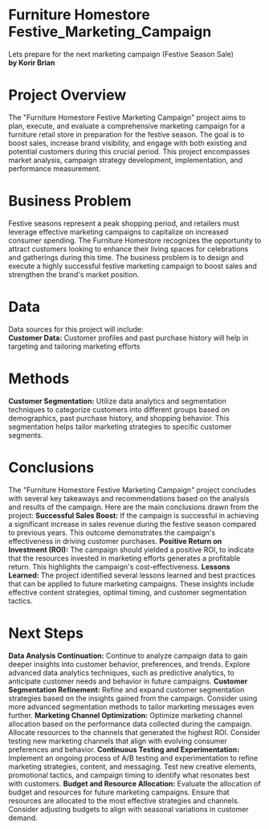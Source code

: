 # Furniture Homestore Festive_Marketing_Campaign
Lets prepare for the next marketing campaign (Festive Season Sale)<br>
<b>by Korir Brian</b>
# Project Overview
The "Furniture Homestore Festive Marketing Campaign" project aims to plan, execute, and evaluate a comprehensive marketing campaign for a furniture retail store in preparation for the festive season. The goal is to boost sales, increase brand visibility, and engage with both existing and potential customers during this crucial period. This project encompasses market analysis, campaign strategy development, implementation, and performance measurement.
# Business Problem
Festive seasons represent a peak shopping period, and retailers must leverage effective marketing campaigns to capitalize on increased consumer spending. The Furniture Homestore recognizes the opportunity to attract customers looking to enhance their living spaces for celebrations and gatherings during this time. The business problem is to design and execute a highly successful festive marketing campaign to boost sales and strengthen the brand's market position.
# Data
Data sources for this project will include:<br>
<b>Customer Data:</b> Customer profiles and past purchase history will help in targeting and tailoring marketing efforts
# Methods
<b>Customer Segmentation:</b> Utilize data analytics and segmentation techniques to categorize customers into different groups based on demographics, past purchase history, and shopping behavior. This segmentation helps tailor marketing strategies to specific customer segments.
# Conclusions
The "Furniture Homestore Festive Marketing Campaign" project concludes with several key takeaways and recommendations based on the analysis and results of the campaign. Here are the main conclusions drawn from the project:
<b>Successful Sales Boost:</b> If the campaign is successful in achieving a significant increase in sales revenue during the festive season compared to previous years. This outcome demonstrates the campaign's effectiveness in driving customer purchases.
<b>Positive Return on Investment (ROI):</b> The campaign should yielded a positive ROI, to indicate that the resources invested in marketing efforts generates a profitable return. This highlights the campaign's cost-effectiveness.
<b>Lessons Learned:</b> The project identified several lessons learned and best practices that can be applied to future marketing campaigns. These insights include effective content strategies, optimal timing, and customer segmentation tactics.
# Next Steps
<b>Data Analysis Continuation:</b> Continue to analyze campaign data to gain deeper insights into customer behavior, preferences, and trends. Explore advanced data analytics techniques, such as predictive analytics, to anticipate customer needs and behavior in future campaigns.
<b>Customer Segmentation Refinement:</b> Refine and expand customer segmentation strategies based on the insights gained from the campaign. Consider using more advanced segmentation methods to tailor marketing messages even further.
<b>Marketing Channel Optimization:</b> Optimize marketing channel allocation based on the performance data collected during the campaign. Allocate resources to the channels that generated the highest ROI. Consider testing new marketing channels that align with evolving consumer preferences and behavior.
<b>Continuous Testing and Experimentation:</b> Implement an ongoing process of A/B testing and experimentation to refine marketing strategies, content, and messaging. Test new creative elements, promotional tactics, and campaign timing to identify what resonates best with customers.
<b>Budget and Resource Allocation:</b> Evaluate the allocation of budget and resources for future marketing campaigns. Ensure that resources are allocated to the most effective strategies and channels. Consider adjusting budgets to align with seasonal variations in customer demand.
